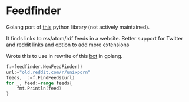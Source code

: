 # Feedfinder

Golang port of [this](https://github.com/dfm/feedfinder2) python library (not actively maintained).


It finds links to rss/atom/rdf feeds in a website. 
Better support for Twitter and reddit links and option to add more extensions

Wrote this to use in rewrite of this [bot](https://github.com/nikhil1raghav/rssbot) in golang.

```go
f:=feedfinder.NewFeedFinder()
url:="old.reddit.com/r/unixporn"
feeds, _:=f.FindFeeds(url)
for _, feed:=range feeds{
    fmt.Println(feed)
}
```

